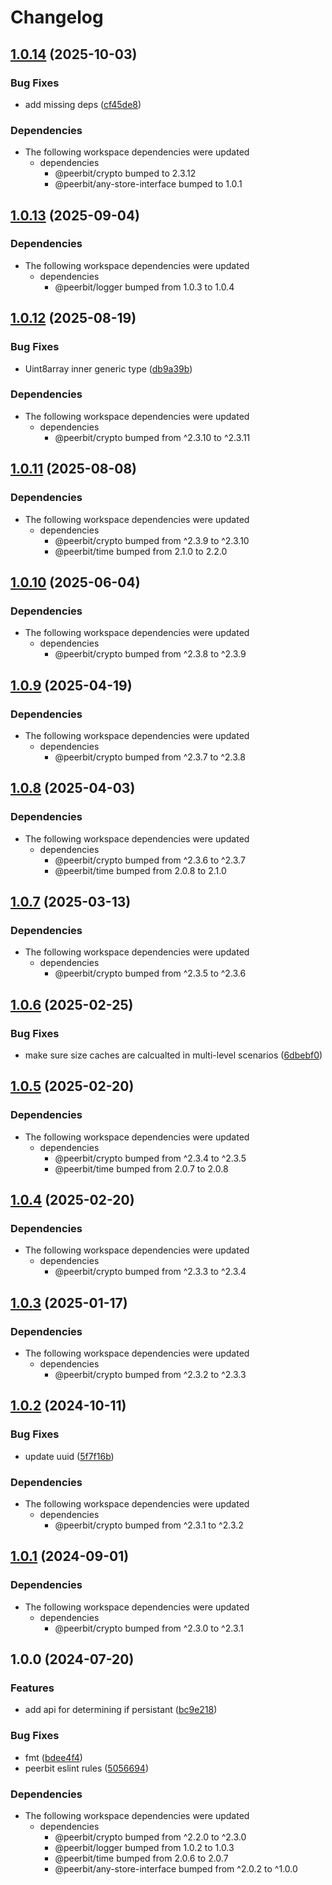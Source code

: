 # Changelog

## [1.0.14](https://github.com/dao-xyz/peerbit/compare/any-store-opfs-v1.0.13...any-store-opfs-v1.0.14) (2025-10-03)


### Bug Fixes

* add missing deps ([cf45de8](https://github.com/dao-xyz/peerbit/commit/cf45de831c5e0d3d1d97441a9e952537cd708f58))


### Dependencies

* The following workspace dependencies were updated
  * dependencies
    * @peerbit/crypto bumped to 2.3.12
    * @peerbit/any-store-interface bumped to 1.0.1

## [1.0.13](https://github.com/dao-xyz/peerbit/compare/any-store-opfs-v1.0.12...any-store-opfs-v1.0.13) (2025-09-04)


### Dependencies

* The following workspace dependencies were updated
  * dependencies
    * @peerbit/logger bumped from 1.0.3 to 1.0.4

## [1.0.12](https://github.com/dao-xyz/peerbit/compare/any-store-opfs-v1.0.11...any-store-opfs-v1.0.12) (2025-08-19)


### Bug Fixes

* Uint8array inner generic type ([db9a39b](https://github.com/dao-xyz/peerbit/commit/db9a39bed8501a45212d6130ffeed455422fa613))


### Dependencies

* The following workspace dependencies were updated
  * dependencies
    * @peerbit/crypto bumped from ^2.3.10 to ^2.3.11

## [1.0.11](https://github.com/dao-xyz/peerbit/compare/any-store-opfs-v1.0.10...any-store-opfs-v1.0.11) (2025-08-08)


### Dependencies

* The following workspace dependencies were updated
  * dependencies
    * @peerbit/crypto bumped from ^2.3.9 to ^2.3.10
    * @peerbit/time bumped from 2.1.0 to 2.2.0

## [1.0.10](https://github.com/dao-xyz/peerbit/compare/any-store-opfs-v1.0.9...any-store-opfs-v1.0.10) (2025-06-04)


### Dependencies

* The following workspace dependencies were updated
  * dependencies
    * @peerbit/crypto bumped from ^2.3.8 to ^2.3.9

## [1.0.9](https://github.com/dao-xyz/peerbit/compare/any-store-opfs-v1.0.8...any-store-opfs-v1.0.9) (2025-04-19)


### Dependencies

* The following workspace dependencies were updated
  * dependencies
    * @peerbit/crypto bumped from ^2.3.7 to ^2.3.8

## [1.0.8](https://github.com/dao-xyz/peerbit/compare/any-store-opfs-v1.0.7...any-store-opfs-v1.0.8) (2025-04-03)


### Dependencies

* The following workspace dependencies were updated
  * dependencies
    * @peerbit/crypto bumped from ^2.3.6 to ^2.3.7
    * @peerbit/time bumped from 2.0.8 to 2.1.0

## [1.0.7](https://github.com/dao-xyz/peerbit/compare/any-store-opfs-v1.0.6...any-store-opfs-v1.0.7) (2025-03-13)


### Dependencies

* The following workspace dependencies were updated
  * dependencies
    * @peerbit/crypto bumped from ^2.3.5 to ^2.3.6

## [1.0.6](https://github.com/dao-xyz/peerbit/compare/any-store-opfs-v1.0.5...any-store-opfs-v1.0.6) (2025-02-25)


### Bug Fixes

* make sure size caches are calcualted in multi-level scenarios ([6dbebf0](https://github.com/dao-xyz/peerbit/commit/6dbebf0cc092663b1c5a367ebbdfe066fbe1861c))

## [1.0.5](https://github.com/dao-xyz/peerbit/compare/any-store-opfs-v1.0.4...any-store-opfs-v1.0.5) (2025-02-20)


### Dependencies

* The following workspace dependencies were updated
  * dependencies
    * @peerbit/crypto bumped from ^2.3.4 to ^2.3.5
    * @peerbit/time bumped from 2.0.7 to 2.0.8

## [1.0.4](https://github.com/dao-xyz/peerbit/compare/any-store-opfs-v1.0.3...any-store-opfs-v1.0.4) (2025-02-20)


### Dependencies

* The following workspace dependencies were updated
  * dependencies
    * @peerbit/crypto bumped from ^2.3.3 to ^2.3.4

## [1.0.3](https://github.com/dao-xyz/peerbit/compare/any-store-opfs-v1.0.2...any-store-opfs-v1.0.3) (2025-01-17)


### Dependencies

* The following workspace dependencies were updated
  * dependencies
    * @peerbit/crypto bumped from ^2.3.2 to ^2.3.3

## [1.0.2](https://github.com/dao-xyz/peerbit/compare/any-store-opfs-v1.0.1...any-store-opfs-v1.0.2) (2024-10-11)


### Bug Fixes

* update uuid ([5f7f16b](https://github.com/dao-xyz/peerbit/commit/5f7f16bc9e0c8b769e4d3c7bd1050701f58c1187))


### Dependencies

* The following workspace dependencies were updated
  * dependencies
    * @peerbit/crypto bumped from ^2.3.1 to ^2.3.2

## [1.0.1](https://github.com/dao-xyz/peerbit/compare/any-store-opfs-v1.0.0...any-store-opfs-v1.0.1) (2024-09-01)


### Dependencies

* The following workspace dependencies were updated
  * dependencies
    * @peerbit/crypto bumped from ^2.3.0 to ^2.3.1

## 1.0.0 (2024-07-20)


### Features

* add api for determining if persistant ([bc9e218](https://github.com/dao-xyz/peerbit/commit/bc9e218651a086ded8e7eaebaf15f3ce0db176d0))


### Bug Fixes

* fmt ([bdee4f4](https://github.com/dao-xyz/peerbit/commit/bdee4f4943fcabd21c53a4f37dba17d04cea2577))
* peerbit eslint rules ([5056694](https://github.com/dao-xyz/peerbit/commit/5056694f90ad03c0c5ba1e47c6ac57387d85aba9))


### Dependencies

* The following workspace dependencies were updated
  * dependencies
    * @peerbit/crypto bumped from ^2.2.0 to ^2.3.0
    * @peerbit/logger bumped from 1.0.2 to 1.0.3
    * @peerbit/time bumped from 2.0.6 to 2.0.7
    * @peerbit/any-store-interface bumped from ^2.0.2 to ^1.0.0
